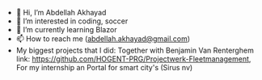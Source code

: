 - 👋 Hi, I’m Abdellah Akhayad
- 👀 I’m interested in coding, soccer 
- 🌱 I’m currently learning Blazor
- 📫 How to reach me (abdellah.akhayad@gmail.com)
- My biggest projects that I did:
  Together with Benjamin Van Renterghem link: https://github.com/HOGENT-PRG/Projectwerk-Fleetmanagement,
  For my internship an Portal for smart city's (Sirus nv) 

<!---
abdellahakhayad1/abdellahakhayad1 is a ✨ special ✨ repository because its `README.md` (this file) appears on your GitHub profile.
You can click the Preview link to take a look at your changes.
--->
